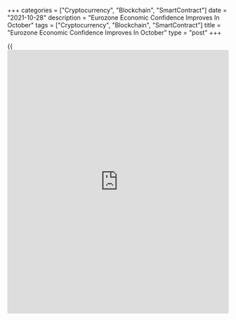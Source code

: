 +++
categories = ["Cryptocurrency", "Blockchain", "SmartContract"]
date = "2021-10-28"
description = "Eurozone Economic Confidence Improves In October"
tags = ["Cryptocurrency", "Blockchain", "SmartContract"]
title = "Eurozone Economic Confidence Improves In October"
type = "post"
+++

{{<iframe id="large-banner" src="https://www.bounty.group/#slide=5.0" width="100%" height="600" scrolling="no" style="border: 0px solid rgb(216, 221, 230); border-radius: 3px;">}}

Eurozone economic confidence advanced unexpectedly in October, monthly
data released by the European Commission showed on Thursday.  
  
The economic confidence index rose to a three-month high of 118.6 in
October from 117.8 in the previous month. The reading was forecast to
116.9.

The increase was driven by the improvement in services, construction and
retail trade. Confidence in industry rose marginally, while consumer
sentiment weakened on households' more negative views on their past and
future financial situation.  
  
The industrial sentiment index advanced unexpectedly to 14.2 from 14.1 a
month ago. The score was forecast to fall to 12.5.

The services confidence index came in at 18.2, up from 15.2 in the
previous month and the expected score of 16.5.

On the other hand, the consumer sentiment index dropped to -4.8, in line
with flash reading, and down from -4.0 in September.

The retail trade sentiment indicator advanced to 2.0 from 1.4 a month
ago. Likewise, the construction confidence index improved to 8.9 from
7.5 in September.

The employment expectations indicator rose 1.1 points to 114.5, reaching
its highest reading since May 2018.

The survey showed that selling price expectations in all surveyed
[business][1] sectors continued their steep increase observed since the
beginning of the year and reached new all-time highs. Similarly,
consumer price expectations reached their highest reading since November
1992.

The European Commission's new Economic Uncertainty Indicator stayed
virtually unchanged at 14.0 in October, still at a high level compared
to pre-pandemic levels.

For comments and feedback [contact](https://www.playgroundfx.com/contact/): editorial@rtt[news](https://www.letsplayfx.com/blog/forex-news-website/).com

[Economic News][2]

 **What parts of the world are seeing the best (and worst) economic
performances lately? Click[here][3] to check out our [Econ Scorecard][3]
and find out! See up-to-the-moment [ranking](https://www.playgroundfx.com/blog/crypto-exchange-ranking/)s for the best and worst
performers in [GDP][4], [unemployment rate][5], [inflation][3] and much
more.**

   1. www.rtt[news](https://www.letsplayfx.com/blog/forex-news-website/).com/Content/Business.aspx
   2. www.rtt[news](https://www.letsplayfx.com/blog/forex-news-website/).com/Content/EconomicNews.aspx
   3. www.rtt[news](https://www.letsplayfx.com/blog/forex-news-website/).com/economic-scorecard/world-rank/CPI/highest-performance.aspx
   4. www.rtt[news](https://www.letsplayfx.com/blog/forex-news-website/).com/economic-scorecard/world-rank/GDP/highest-performance.aspx
   5. www.rtt[news](https://www.letsplayfx.com/blog/forex-news-website/).com/economic-scorecard/world-rank/unemployment-rate/lowest-performance.aspx